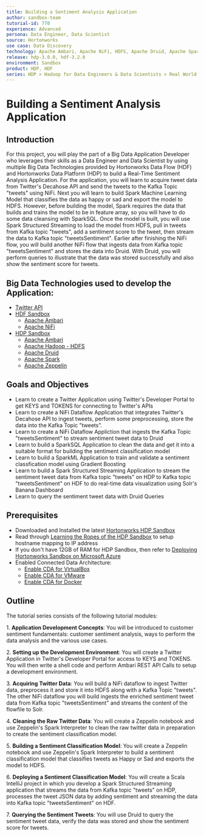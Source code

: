 ```yaml
---
title: Building a Sentiment Analysis Application
author: sandbox-team
tutorial-id: 770
experience: Advanced
persona: Data Engineer, Data Scientist
source: Hortonworks
use case: Data Discovery
technology: Apache Ambari, Apache NiFi, HDFS, Apache Druid, Apache Spark, Apache Zeppelin
release: hdp-3.0.0, hdf-3.2.0
environment: Sandbox
product: HDP, HDF
series: HDP > Hadoop for Data Engineers & Data Scientists > Real World Examples, HDF > Develop Data Flow & Streaming Applications > Real World Examples
---
```


# Building a Sentiment Analysis Application

## Introduction

For this project, you will play the part of a Big Data Application Developer who leverages their skills as a Data Engineer and Data Scientist by using multiple Big Data Technologies provided by Hortonworks Data Flow (HDF) and Hortonworks Data Platform (HDP) to build a Real-Time Sentiment Analysis Application. For the application, you will learn to acquire tweet data from Twitter's Decahose API and send the tweets to the Kafka Topic "tweets" using NiFi. Next you will learn to build Spark Machine Learning Model that classifies the data as happy or sad and export the model to HDFS. However, before building the model, Spark requires the data that builds and trains the model to be in feature array, so you will have to do some data cleansing with SparkSQL. Once the model is built, you will use Spark Structured Streaming to load the model from HDFS, pull in tweets from Kafka topic "tweets", add a sentiment score to the tweet, then stream the data to Kafka topic "tweetsSentiment". Earlier after finishing the NiFi flow, you will build another NiFi flow that ingests data from Kafka topic "tweetsSentiment" and stores the data into Druid. With Druid, you will perform queries to illustrate that the data was stored successfully and also show the sentiment score for tweets.

## Big Data Technologies used to develop the Application:

- [Twitter API](https://dev.twitter.com/)
- [HDF Sandbox](https://hortonworks.com/products/data-platforms/hdf/)
    - [Apache Ambari](https://ambari.apache.org/)
    - [Apache NiFi](https://nifi.apache.org/)
- [HDP Sandbox](https://hortonworks.com/products/data-platforms/hdp/)
    - [Apache Ambari](https://ambari.apache.org/)
    - [Apache Hadoop - HDFS](https://hadoop.apache.org/docs/r3.1.0/)
    - [Apache Druid](http://druid.io)
    - [Apache Spark](https://spark.apache.org/)
    - [Apache Zeppelin](https://zeppelin.apache.org/)

## Goals and Objectives

- Learn to create a Twitter Application using Twitter's Developer Portal to get KEYS and TOKENS for connecting to Twitter's APIs
- Learn to create a NiFi Dataflow Application that integrates Twitter's Decahose API to ingest tweets, perform some preprocessing, store the data into the Kafka Topic "tweets".
- Learn to create a NiFi Dataflow Appliction that ingests the Kafka Topic "tweetsSentiment" to stream sentiment tweet data to Druid
- Learn to build a SparkSQL Application to clean the data and get it into a suitable format for building the sentiment classification model
- Learn to build a SparkML Application to train and validate a sentiment classfication model using Gradient Boosting
- Learn to build a Spark Structured Streaming Application to stream the sentiment tweet data from Kafka topic "tweets" on HDP to Kafka topic "tweetsSentiment" on HDF to do real-time data visualization using Solr's Banana Dashboard
- Learn to query the sentiment tweet data with Druid Queries

## Prerequisites

- Downloaded and Installed the latest [Hortonworks HDP Sandbox](https://hortonworks.com/hdp/downloads/)
- Read through [Learning the Ropes of the HDP Sandbox](https://hortonworks.com/tutorial/learning-the-ropes-of-the-hortonworks-sandbox/) to setup hostname mapping to IP address
- If you don't have 12GB of RAM for HDP Sandbox, then refer to [Deploying Hortonworks Sandbox on Microsoft Azure](https://hortonworks.com/tutorial/sandbox-deployment-and-install-guide/section/4/)
- Enabled Connected Data Architecture:
  - [Enable CDA for VirtualBox](https://hortonworks.com/tutorial/sandbox-deployment-and-install-guide/section/1/#enable-connected-data-architecture-cda---advanced-topic)
  - [Enable CDA for VMware](https://hortonworks.com/tutorial/sandbox-deployment-and-install-guide/section/2/#enable-connected-data-architecture-cda---advanced-topic)
  - [Enable CDA for Docker](https://hortonworks.com/tutorial/sandbox-deployment-and-install-guide/section/3/#enable-connected-data-architecture-cda---advanced-topic)

## Outline

The tutorial series consists of the following tutorial modules:

1\. **Application Development Concepts**: You will be introduced to customer sentiment fundamentals: customer sentiment analysis, ways to perform the data analysis and the various use cases.

2\. **Setting up the Development Environment**: You will create a Twitter Application in Twitter's Developer Portal for access to KEYS and TOKENS. You will then write a shell code and perform Ambari REST API Calls to setup a development environment.

3\. **Acquiring Twitter Data**: You will build a NiFi dataflow to ingest Twitter data, preprocess it and store it into HDFS along with a Kafka Topic "tweets". The other NiFi dataflow you will build ingests the enriched sentiment tweet data from Kafka topic "tweetsSentiment" and streams the content of the flowfile to Solr.

4\. **Cleaning the Raw Twitter Data**: You will create a Zeppelin notebook and use Zeppelin's Spark Interpreter to clean the raw twitter data in preparation to create the sentiment classification model.

5\. **Building a Sentiment Classification Model**: You will create a Zeppelin notebook and use Zeppelin's Spark Interpreter to build a sentiment classification model that classifies tweets as Happy or Sad and exports the model to HDFS.

6\. **Deploying a Sentiment Classification Model**: You will create a Scala IntelliJ project in which you develop a Spark Structured Streaming application that streams the data from Kafka topic "tweets" on HDP, processes the tweet JSON data by adding sentiment and streaming the data into Kafka topic "tweetsSentiment" on HDF.

7\. **Querying the Sentiment Tweets**: You will use Druid to query the sentiment tweet data, verify the data was stored and show the sentiment score for tweets.

